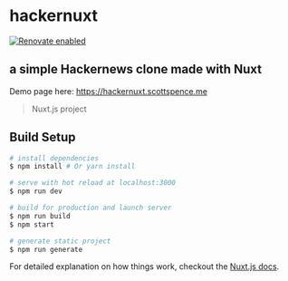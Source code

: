 # hackernuxt

[![Renovate enabled](https://img.shields.io/badge/renovate-enabled-brightgreen.svg)](https://renovatebot.com/)

## a simple Hackernews clone made with Nuxt

Demo page here: https://hackernuxt.scottspence.me

> Nuxt.js project

## Build Setup

```bash
# install dependencies
$ npm install # Or yarn install

# serve with hot reload at localhost:3000
$ npm run dev

# build for production and launch server
$ npm run build
$ npm start

# generate static project
$ npm run generate
```

For detailed explanation on how things work, checkout the
[Nuxt.js docs](https://github.com/nuxt/nuxt.js).
